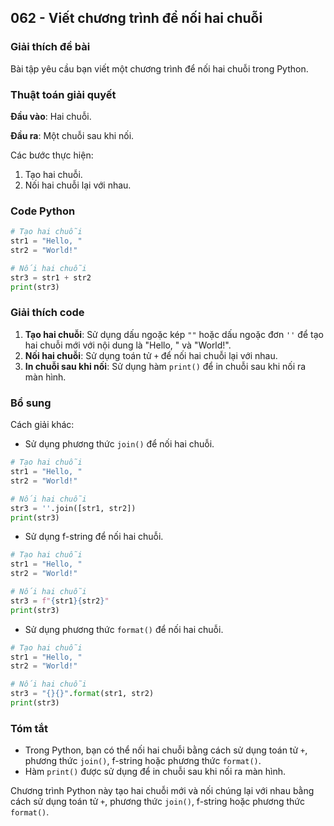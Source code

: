 ## 062 - Viết chương trình để nối hai chuỗi

### Giải thích đề bài

Bài tập yêu cầu bạn viết một chương trình để nối hai chuỗi trong Python.

### Thuật toán giải quyết

**Đầu vào**: Hai chuỗi.

**Đầu ra**: Một chuỗi sau khi nối.

Các bước thực hiện:

1. Tạo hai chuỗi.
2. Nối hai chuỗi lại với nhau.

### Code Python

```python
# Tạo hai chuỗi
str1 = "Hello, "
str2 = "World!"

# Nối hai chuỗi
str3 = str1 + str2
print(str3)
```

### Giải thích code

1. **Tạo hai chuỗi**: Sử dụng dấu ngoặc kép `""` hoặc dấu ngoặc đơn `''` để tạo hai chuỗi mới với nội dung là "Hello, " và "World!".
2. **Nối hai chuỗi**: Sử dụng toán tử `+` để nối hai chuỗi lại với nhau.
3. **In chuỗi sau khi nối**: Sử dụng hàm `print()` để in chuỗi sau khi nối ra màn hình.

### Bổ sung

Cách giải khác:

- Sử dụng phương thức `join()` để nối hai chuỗi.

```python
# Tạo hai chuỗi
str1 = "Hello, "
str2 = "World!"

# Nối hai chuỗi
str3 = ''.join([str1, str2])
print(str3)
```

- Sử dụng f-string để nối hai chuỗi.

```python
# Tạo hai chuỗi
str1 = "Hello, "
str2 = "World!"

# Nối hai chuỗi
str3 = f"{str1}{str2}"
print(str3)
```

- Sử dụng phương thức `format()` để nối hai chuỗi.

```python
# Tạo hai chuỗi
str1 = "Hello, "
str2 = "World!"

# Nối hai chuỗi
str3 = "{}{}".format(str1, str2)
print(str3)
```

### Tóm tắt

- Trong Python, bạn có thể nối hai chuỗi bằng cách sử dụng toán tử `+`, phương thức `join()`, f-string hoặc phương thức `format()`.
- Hàm `print()` được sử dụng để in chuỗi sau khi nối ra màn hình.

Chương trình Python này tạo hai chuỗi mới và nối chúng lại với nhau bằng cách sử dụng toán tử `+`, phương thức `join()`, f-string hoặc phương thức `format()`.
